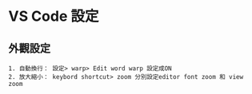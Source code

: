 # VS Code 設定
##  外觀設定
    1. 自動換行： 設定> warp> Edit word warp 設定成ON
    2. 放大縮小： keybord shortcut> zoom 分別設定editor font zoom 和 view zoom
